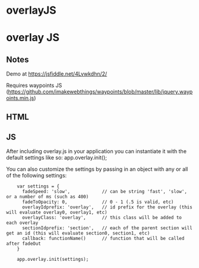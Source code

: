 # overlayJS

overlay JS
============

Notes
------------

Demo at https://jsfiddle.net/4Lvwkdhn/2/

Requires waypoints JS (https://github.com/imakewebthings/waypoints/blob/master/lib/jquery.waypoints.min.js)

HTML
-------------


JS
-------------
After including overlay.js in your application you can instantiate it with the default settings like so:
    app.overlay.init();
    
You can also customize the settings by passing in an object with any or all of the following settings:
~~~
    var settings = {
      fadeSpeed: 'slow',            // can be string 'fast', 'slow', or a number of ms (such as 400)
      fadeToOpacity: 0,             // 0 - 1 (.5 is valid, etc)
      overlayIdprefix: 'overlay',   // id prefix for the overlay (this will evaluate overlay0, overlay1, etc)
      overlayClass: 'overlay',      // this class will be added to each overlay
      sectionIdprefix: 'section',   // each of the parent section will get an id (this will evaluate section0, section1, etc)
      callback: functionName()      // function that will be called after fadeOut
    }
    
    app.overlay.init(settings);
~~~
